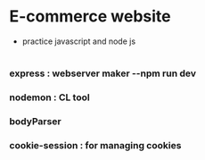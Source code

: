 # E-commerce website 

* practice javascript and node js
#
### express : webserver maker --npm run dev
### nodemon : CL tool
### bodyParser
### cookie-session : for managing cookies